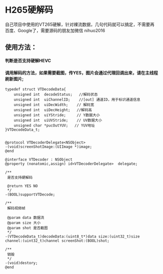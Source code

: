 # H265硬解码


自己项目中使用的VT265硬解，针对裸流数据，几句代码就可以搞定，不需要再百度、Google了，需要源码的朋友加微信 nihuo2016

## 使用方法：

#### 判断是否支持硬解HEVC 

#### 调用解码的方法，如果需要截图，传YES，图片会通过代理回调出来，请在主线程刷新图片;


```
typedef struct VTDecodeData{
    unsigned int  decodeStatus;   //解码状态
    unsigned int  uiChannelID;    //[out] 通道ID，用于标识通道信息
    unsigned int  uiDecWidth;    // 解码宽
    unsigned int  uiDecHeight;   //解码高
    unsigned int  uiYStride;     // Y数据大小
    unsigned int  uiUVStride;    // UV数据大小
    unsigned char *pucOutYUV;   // YUV地址
}VTDecodeData_t;


@protocol VTDecoderDelegate<NSObject>
-(void)screenShotImage:(UIImage *)image;
@end

@interface VTDecoder : NSObject
@property (nonatomic,assign) id<VTDecoderDelegate>  delegate;

/**
 是否支持硬解码

 @return YES NO
 */
-(BOOL)supportVTDecode;

/**
 解码视频帧

 @param data 数据流
 @param size 大小
 @param shot 是否截图
 */
-(VTDecodeData_t)decodeData:(uint8_t*)data size:(uint32_t)size channel:(uint32_t)channel screenShot:(BOOL)shot;

/**
 销毁
 */
-(void)destory;
@end


```
